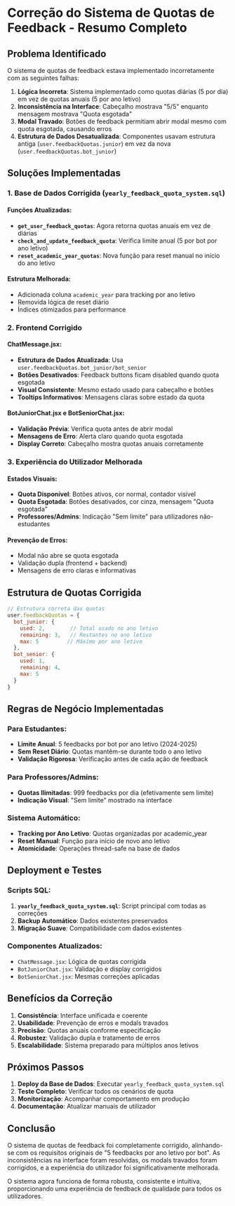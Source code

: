 # Correção do Sistema de Quotas de Feedback - Resumo Completo

## Problema Identificado
O sistema de quotas de feedback estava implementado incorretamente com as seguintes falhas:

1. **Lógica Incorreta**: Sistema implementado como quotas diárias (5 por dia) em vez de quotas anuais (5 por ano letivo)
2. **Inconsistência na Interface**: Cabeçalho mostrava "5/5" enquanto mensagem mostrava "Quota esgotada"
3. **Modal Travado**: Botões de feedback permitiam abrir modal mesmo com quota esgotada, causando erros
4. **Estrutura de Dados Desatualizada**: Componentes usavam estrutura antiga (`user.feedbackQuotas.junior`) em vez da nova (`user.feedbackQuotas.bot_junior`)

## Soluções Implementadas

### 1. Base de Dados Corrigida (`yearly_feedback_quota_system.sql`)

#### Funções Atualizadas:
- **`get_user_feedback_quotas`**: Agora retorna quotas anuais em vez de diárias
- **`check_and_update_feedback_quota`**: Verifica limite anual (5 por bot por ano letivo)
- **`reset_academic_year_quotas`**: Nova função para reset manual no início do ano letivo

#### Estrutura Melhorada:
- Adicionada coluna `academic_year` para tracking por ano letivo
- Removida lógica de reset diário
- Índices otimizados para performance

### 2. Frontend Corrigido

#### ChatMessage.jsx:
- **Estrutura de Dados Atualizada**: Usa `user.feedbackQuotas.bot_junior/bot_senior`
- **Botões Desativados**: Feedback buttons ficam disabled quando quota esgotada
- **Visual Consistente**: Mesmo estado usado para cabeçalho e botões
- **Tooltips Informativos**: Mensagens claras sobre estado da quota

#### BotJuniorChat.jsx e BotSeniorChat.jsx:
- **Validação Prévia**: Verifica quota antes de abrir modal
- **Mensagens de Erro**: Alerta claro quando quota esgotada
- **Display Correto**: Cabeçalho mostra quotas anuais corretamente

### 3. Experiência do Utilizador Melhorada

#### Estados Visuais:
- **Quota Disponível**: Botões ativos, cor normal, contador visível
- **Quota Esgotada**: Botões desativados, cor cinza, mensagem "Quota esgotada"
- **Professores/Admins**: Indicação "Sem limite" para utilizadores não-estudantes

#### Prevenção de Erros:
- Modal não abre se quota esgotada
- Validação dupla (frontend + backend)
- Mensagens de erro claras e informativas

## Estrutura de Quotas Corrigida

```javascript
// Estrutura correta das quotas
user.feedbackQuotas = {
  bot_junior: {
    used: 2,        // Total usado no ano letivo
    remaining: 3,   // Restantes no ano letivo
    max: 5         // Máximo por ano letivo
  },
  bot_senior: {
    used: 1,
    remaining: 4,
    max: 5
  }
}
```

## Regras de Negócio Implementadas

### Para Estudantes:
- **Limite Anual**: 5 feedbacks por bot por ano letivo (2024-2025)
- **Sem Reset Diário**: Quotas mantêm-se durante todo o ano letivo
- **Validação Rigorosa**: Verificação antes de cada ação de feedback

### Para Professores/Admins:
- **Quotas Ilimitadas**: 999 feedbacks por dia (efetivamente sem limite)
- **Indicação Visual**: "Sem limite" mostrado na interface

### Sistema Automático:
- **Tracking por Ano Letivo**: Quotas organizadas por academic_year
- **Reset Manual**: Função para início de novo ano letivo
- **Atomicidade**: Operações thread-safe na base de dados

## Deployment e Testes

### Scripts SQL:
1. **`yearly_feedback_quota_system.sql`**: Script principal com todas as correções
2. **Backup Automático**: Dados existentes preservados
3. **Migração Suave**: Compatibilidade com dados existentes

### Componentes Atualizados:
- `ChatMessage.jsx`: Lógica de quotas corrigida
- `BotJuniorChat.jsx`: Validação e display corrigidos
- `BotSeniorChat.jsx`: Mesmas correções aplicadas

## Benefícios da Correção

1. **Consistência**: Interface unificada e coerente
2. **Usabilidade**: Prevenção de erros e modals travados
3. **Precisão**: Quotas anuais conforme especificação
4. **Robustez**: Validação dupla e tratamento de erros
5. **Escalabilidade**: Sistema preparado para múltiplos anos letivos

## Próximos Passos

1. **Deploy da Base de Dados**: Executar `yearly_feedback_quota_system.sql`
2. **Teste Completo**: Verificar todos os cenários de quota
3. **Monitorização**: Acompanhar comportamento em produção
4. **Documentação**: Atualizar manuais de utilizador

## Conclusão

O sistema de quotas de feedback foi completamente corrigido, alinhando-se com os requisitos originais de "5 feedbacks por ano letivo por bot". As inconsistências na interface foram resolvidas, os modals travados foram corrigidos, e a experiência do utilizador foi significativamente melhorada.

O sistema agora funciona de forma robusta, consistente e intuitiva, proporcionando uma experiência de feedback de qualidade para todos os utilizadores.

